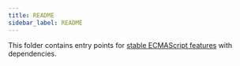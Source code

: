 ```yaml
---
title: README
sidebar_label: README
---
```

This folder contains entry points for [stable ECMAScript features](https://github.com/zloirock/core-js/#ecmascript) with dependencies.

